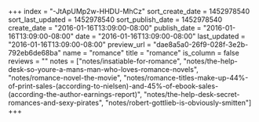 +++
index = "-JtApUMp2w-HHDU-MhCz"
sort_create_date = 1452978540
sort_last_updated = 1452978540
sort_publish_date = 1452978540
create_date = "2016-01-16T13:09:00-08:00"
publish_date = "2016-01-16T13:09:00-08:00"
date = "2016-01-16T13:09:00-08:00"
last_updated = "2016-01-16T13:09:00-08:00"
preview_url = "dae8a5a0-26f9-028f-3e2b-792eb6de68ba"
name = "romance"
title = "romance"
is_column = false
reviews = ""
notes = ["notes/insatiable-for-romance", "notes/the-help-desk-so-youre-a-mans-man-who-loves-romance-novels", "notes/romance-novel-the-movie", "notes/romance-titles-make-up-44%-of-print-sales-(according-to-nielsen)-and-45%-of-ebook-sales-(according-the-author-earnings-report)", "notes/the-help-desk-secret-romances-and-sexy-pirates", "notes/robert-gottlieb-is-obviously-smitten"]
+++

